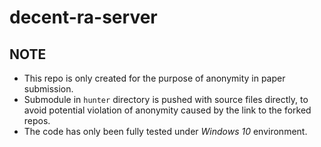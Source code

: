 # decent-ra-server

## NOTE
- This repo is only created for the purpose of anonymity in paper submission.
- Submodule in `hunter` directory is pushed with source files directly, to avoid potential violation of anonymity caused by the link to the forked repos.
- The code has only been fully tested under *Windows 10* environment.
